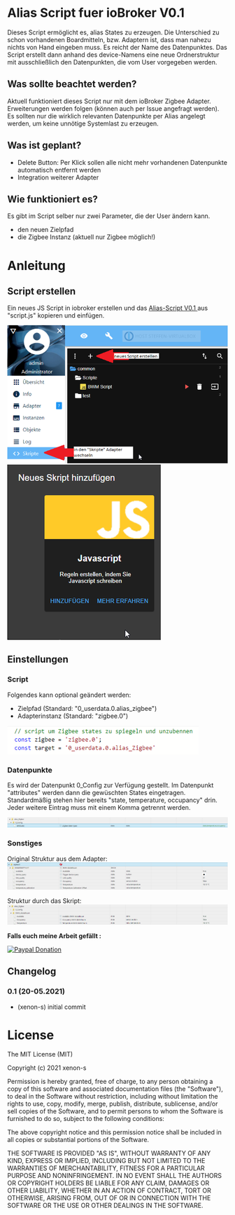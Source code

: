 

# Alias Script fuer ioBroker V0.1
Dieses Script ermöglicht es, alias States zu erzeugen. Die Unterschied zu schon vorhandenen Boardmitteln, bzw. Adaptern ist, dass man nahezu nichts von Hand eingeben muss. Es reicht der Name des Datenpunktes.
Das Script erstellt dann anhand des device-Namens eine neue Ordnerstruktur mit ausschließlich den Datenpunkten, die vom User vorgegeben werden. 

## Was sollte beachtet werden?
Aktuell funktioniert dieses Script nur mit dem ioBroker Zigbee Adapter. Erweiterungen werden folgen (können auch per Issue angefragt werden). Es sollten nur die wirklich relevanten Datenpunkte per Alias angelegt werden, um keine unnötige Systemlast zu erzeugen.

## Was ist geplant?
- Delete Button: Per Klick sollen alle nicht mehr vorhandenen Datenpunkte automatisch entfernt werden
- Integration weiterer Adapter

## Wie funktioniert es?
Es gibt im Script selber nur zwei Parameter, die der User ändern kann.
- den neuen Zielpfad
- die Zigbee Instanz (aktuell nur Zigbee möglich!)

# Anleitung
## Script erstellen
Ein neues JS Script in iobroker erstellen und das [Alias-Script V0.1 ](https://raw.githubusercontent.com/Xenon-s/js.ioBroker_AliasScript/main/alias_script_V_0_1.js) aus "script.js" kopieren und einfügen. <br>

![erstellung_1.png](/pictures/erstellung_1.png) <br> 
![erstellung_2.png](/pictures/erstellung_2.png) <br>

## Einstellungen
### Script
Folgendes kann optional geändert werden:
- Zielpfad (Standard: "0_userdata.0.alias_zigbee")
- Adapterinstanz (Standard: "zigbee.0")

![User_Input.png](/pictures/User_Input.png) <br>

### Datenpunkte
Es wird der Datenpunkt 0_Config zur Verfügung gestellt. Im Datenpunkt "attributes" werden dann die gewüschten States eingetragen. Standardmäßig stehen hier bereits "state, temperature, occupancy" drin. Jeder weitere Eintrag muss mit einem Komma getrennt werden. 

![attributes.png](/pictures/attributes.png) <br>

### Sonstiges
Original Struktur aus dem Adapter:
![original.png](/pictures/original.png) <br>

Struktur durch das Skript:
![alias.png](/pictures/alias.png) <br>



**Falls euch meine Arbeit gefällt :** <br>

[![Paypal Donation](https://img.shields.io/badge/paypal-donate%20%7C%20spenden-blue.svg)](https://www.paypal.com/cgi-bin/webscr?cmd=_s-xclick&hosted_button_id=3EYML5A4EMJCW&source=url)


## Changelog

### 0.1 (20-05.2021)
* (xenon-s) initial commit


# License

The MIT License (MIT)

Copyright (c) 2021 xenon-s

Permission is hereby granted, free of charge, to any person obtaining a copy
of this software and associated documentation files (the "Software"), to deal
in the Software without restriction, including without limitation the rights
to use, copy, modify, merge, publish, distribute, sublicense, and/or sell
copies of the Software, and to permit persons to whom the Software is
furnished to do so, subject to the following conditions:

The above copyright notice and this permission notice shall be included in all
copies or substantial portions of the Software.

THE SOFTWARE IS PROVIDED "AS IS", WITHOUT WARRANTY OF ANY KIND, EXPRESS OR
IMPLIED, INCLUDING BUT NOT LIMITED TO THE WARRANTIES OF MERCHANTABILITY,
FITNESS FOR A PARTICULAR PURPOSE AND NONINFRINGEMENT. IN NO EVENT SHALL THE
AUTHORS OR COPYRIGHT HOLDERS BE LIABLE FOR ANY CLAIM, DAMAGES OR OTHER
LIABILITY, WHETHER IN AN ACTION OF CONTRACT, TORT OR OTHERWISE, ARISING FROM,
OUT OF OR IN CONNECTION WITH THE SOFTWARE OR THE USE OR OTHER DEALINGS IN THE
SOFTWARE.